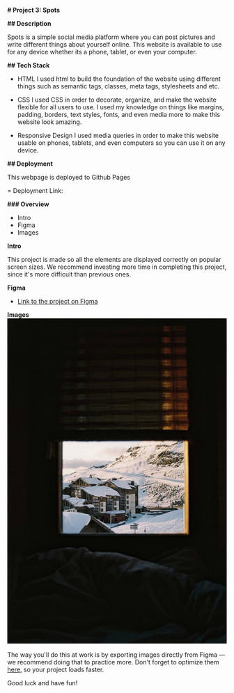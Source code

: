 **# Project 3: Spots**

**## Description**

Spots is a simple social media platform where you can post pictures and write different things about yourself online. This website is available to use for any device whether its a phone, tablet, or even your computer.

**## Tech Stack**

- HTML
  I used html to build the foundation of the website using different things such as semantic tags, classes, meta tags, stylesheets and etc.

- CSS
  I used CSS in order to decorate, organize, and make the website flexible for all users to use. I used my knowledge on things like margins, padding, borders, text styles, fonts, and even media more to make this website look amazing.

- Responsive Design
  I used media queries in order to make this website usable on phones, tablets, and even computers so you can use it on any device.

**## Deployment**

This webpage is deployed to Github Pages

= Deployment Link:

**### Overview**

- Intro
- Figma
- Images

**Intro**

This project is made so all the elements are displayed correctly on popular screen sizes. We recommend investing more time in completing this project, since it's more difficult than previous ones.

**Figma**

- [Link to the project on Figma](https://www.figma.com/file/BBNm2bC3lj8QQMHlnqRsga/Sprint-3-Project-%E2%80%94-Spots?type=design&node-id=2%3A60&mode=design&t=afgNFybdorZO6cQo-1)

**Images**
![Val Thorens](./images/1-photo-by-moritz-feldmann-from-pexels.jpg)

The way you'll do this at work is by exporting images directly from Figma — we recommend doing that to practice more. Don't forget to optimize them [here](https://tinypng.com/), so your project loads faster.

Good luck and have fun!
